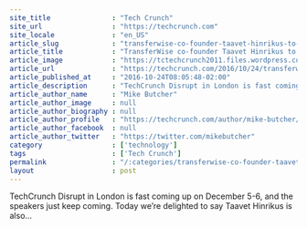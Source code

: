 ```yaml
---
site_title               : "Tech Crunch"
site_url                 : "https://techcrunch.com"
site_locale              : "en_US"
article_slug             : "transferwise-co-founder-taavet-hinrikus-to-speak-at-disrupt-london-dec-5-6"
article_title            : "TransferWise co-founder Taavet Hinrikus to speak at Disrupt London, Dec 5-6"
article_image            : "https://tctechcrunch2011.files.wordpress.com/2015/11/15569149316_01a996c64e_o.jpg?w=764&h=400&crop=1"
article_url              : "https://techcrunch.com/2016/10/24/transferwise-co-founder-taavet-hinrikus-to-speak-at-disrupt-london-dec5-6/"
article_published_at     : "2016-10-24T08:05:48-02:00"
article_description      : "TechCrunch Disrupt in London is fast coming up on December 5-6, and the speakers just keep coming. Today we’re delighted to say Taavet Hinrikus is also..."
article_author_name      : "Mike Butcher"
article_author_image     : null
article_author_biography : null
article_author_profile   : "https://techcrunch.com/author/mike-butcher/"
article_author_facebook  : null
article_author_twitter   : "https://twitter.com/mikebutcher"
category                 : ['technology']
tags                     : ['Tech Crunch']
permalink                : "/:categories/transferwise-co-founder-taavet-hinrikus-to-speak-at-disrupt-london-dec-5-6/"
layout                   : post
---
```


TechCrunch Disrupt in London is fast coming up on December 5-6, and the speakers just keep coming. Today we’re delighted to say Taavet Hinrikus is also...
